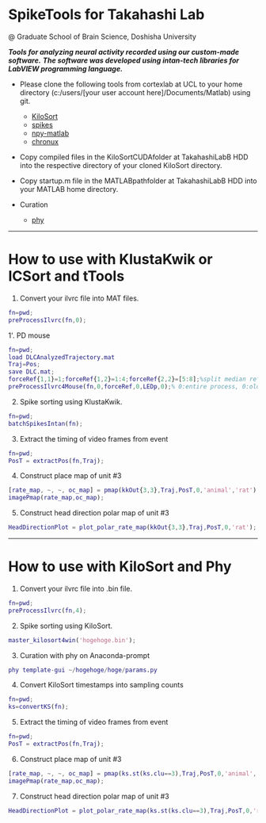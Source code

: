# SpikeTools for Takahashi Lab
@ Graduate School of Brain Science, Doshisha University

***Tools for analyzing neural activity recorded using our custom-made software.***
***The software was developed using intan-tech libraries for LabVIEW programming language.***

- Please clone the following tools from cortexlab at UCL to your home directory (c:/users/[your user account here]/Documents/Matlab) using git. 
  * [KiloSort](https://github.com/cortex-lab/KiloSort)
  * [spikes](https://github.com/cortex-lab/spikes)
  * [npy-matlab](https://github.com/kwikteam/npy-matlab)
  * [chronux](https://github.com/jsiegle/chronux)

- Copy compiled files in the KiloSortCUDAfolder at TakahashiLabB HDD into the respective directory of your cloned KiloSort directory.  

- Copy startup.m file in the MATLABpathfolder at TakahashiLabB HDD into your MATLAB home directory.

- Curation 
  * [phy](https://github.com/cortex-lab/phy)
---  

# How to use with KlustaKwik or ICSort and tTools  

1. Convert your ilvrc file into MAT files.
```matlab
fn=pwd;
preProcessIlvrc(fn,0);
```

1'. PD mouse
```matlab
fn=pwd;
load DLCAnalyzedTrajectory.mat
Traj=Pos;
save DLC.mat;
forceRef{1,1}=1;forceRef{1,2}=1:4;forceRef{2,2}=[5:8];%split median referencing
preProcessIlvrc4Mouse(fn,0,forceRef,0,LEDp,0);% 0:entire process, 0:old version/ 1:new version, LEDp:LED position (tetrode #), realtime feedback? No/Yes (0/1) 
```

2. Spike sorting using KlustaKwik.
```matlab
fn=pwd;
batchSpikesIntan(fn);
```

3. Extract the timing of video frames from event  
```matlab
fn=pwd;
PosT = extractPos(fn,Traj);
```

4. Construct place map of unit #3
```matlab
[rate_map, ~, ~, oc_map] = pmap(kkOut{3,3},Traj,PosT,0,'animal','rat');
imagePmap(rate_map,oc_map);
```

5. Construct head direction polar map of unit #3
```matlab
HeadDirectionPlot = plot_polar_rate_map(kkOut{3,3},Traj,PosT,0,'rat');
```

---
# How to use with KiloSort and Phy

1. Convert your ilvrc file into .bin file.
```matlab
fn=pwd;
preProcessIlvrc(fn,4);
```

2. Spike sorting using KiloSort.
```matlab
master_kilosort4win('hogehoge.bin');
```

3. Curation with phy on Anaconda-prompt
```matlab
phy template-gui ~/hogehoge/hoge/params.py
```

4. Convert KiloSort timestamps into sampling counts
```matlab
fn=pwd;
ks=convertKS(fn);
```

5. Extract the timing of video frames from event  
```matlab
fn=pwd;
PosT = extractPos(fn,Traj);
```

6. Construct place map of unit #3
```matlab
[rate_map, ~, ~, oc_map] = pmap(ks.st(ks.clu==3),Traj,PosT,0,'animal','rat');
imagePmap(rate_map,oc_map);
```

7. Construct head direction polar map of unit #3
```matlab
HeadDirectionPlot = plot_polar_rate_map(ks.st(ks.clu==3),Traj,PosT,0,'rat');
```
